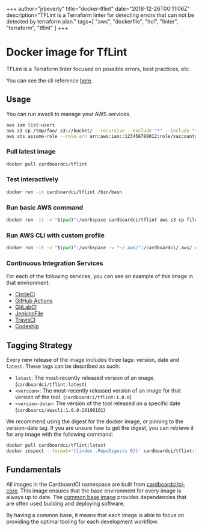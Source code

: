 +++
author="jrbeverly"
title="docker-tflint"
date="2018-12-26T00:11:06Z"
description="TFLint is a Terraform linter for detecting errors that can not be detected by terraform plan."
tags=[
  "aws",
  "dockerfile",
  "hcl",
  "linter",
  "terraform",
  "tflint"
]
+++

# Docker image for TfLint

TFLint is a Terraform linter focused on possible errors, best practices, etc.

You can see the cli reference [here](https://github.com/terraform-linters/tflint).

## Usage

You can run awscli to manage your AWS services.

```bash
aws iam list-users
aws s3 cp /tmp/foo/ s3://bucket/ --recursive --exclude "*" --include "*.jpg"
aws sts assume-role --role-arn arn:aws:iam::123456789012:role/xaccounts3access --role-session-name s3-access-example
```

### Pull latest image

```bash
docker pull cardboardci/tflint
```

### Test interactively

```bash
docker run -it cardboardci/tflint /bin/bash
```

### Run basic AWS command

```bash
docker run -it -v "$(pwd)":/workspace cardboardci/tflint aws s3 cp file.txt s3://bucket/file.txt
```

### Run AWS CLI with custom profile

```bash
docker run -it -v "$(pwd)":/workspace -v "~/.aws/":/cardboardci/.aws/ cardboardci/tflint aws s3 cp file.txt s3://bucket/file.txt
```

### Continuous Integration Services

For each of the following services, you can see an example of this image in that environment:

* [CircleCI](usages/circleci)
* [GitHub Actions](usages/github)
* [GitLabCI](usages/gitlabci)
* [JenkinsFile](usages/jenkins)
* [TravisCI](usages/travisci)
* [Codeship](usages/codeship)

## Tagging Strategy

Every new release of the image includes three tags: version, date and `latest`. These tags can be described as such:

* `latest`: The most-recently released version of an image. (`cardboardci/tflint:latest`)
* `<version>`: The most-recently released version of an image for that version of the tool. (`cardboardci/tflint:1.0.0`)
* `<version-date>`: The version of the tool released on a specific date (`cardboarci/awscli:1.0.0-20190101`)

We recommend using the digest for the docker image, or pinning to the version-date tag. If you are unsure how to get the digest, you can retrieve it for any image with the following command:

```bash
docker pull cardboardci/tflint:latest
docker inspect --format='{{index .RepoDigests 0}}' cardboardci/tflint:latest
```

## Fundamentals

All images in the CardboardCI namespace are built from [cardboardci/ci-core](https://hub.docker.com/r/cardboardci/ci-core). This image ensures that the base environment for every image is always up to date. The [common base image](https://cardboardci.jrbeverly.dev/core/) provides dependencies that are often used building and deploying software.

By having a common base, it means that each image is able to focus on providing the optimal tooling for each development workflow.
